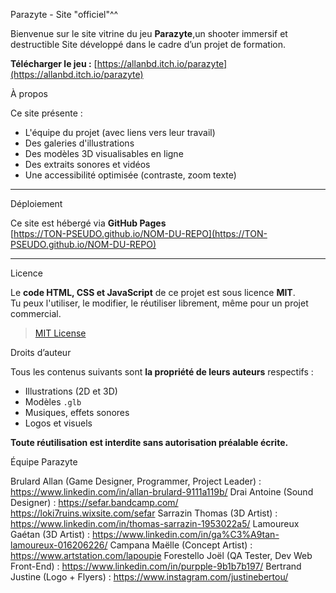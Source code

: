 Parazyte - Site "officiel"^^

Bienvenue sur le site vitrine du jeu **Parazyte**,un shooter immersif et destructible
Site développé dans le cadre d’un projet de formation.

**Télécharger le jeu :** [https://allanbd.itch.io/parazyte](https://allanbd.itch.io/parazyte)

À propos

Ce site présente :
- L'équipe du projet (avec liens vers leur travail)
- Des galeries d'illustrations
- Des modèles 3D visualisables en ligne
- Des extraits sonores et vidéos
- Une accessibilité optimisée (contraste, zoom texte)

---

Déploiement

Ce site est hébergé via **GitHub Pages**  
[https://TON-PSEUDO.github.io/NOM-DU-REPO](https://TON-PSEUDO.github.io/NOM-DU-REPO)

---

Licence

Le **code HTML, CSS et JavaScript** de ce projet est sous licence **MIT**.  
Tu peux l'utiliser, le modifier, le réutiliser librement, même pour un projet commercial.

> [MIT License](LICENSE)



Droits d’auteur

Tous les contenus suivants sont **la propriété de leurs auteurs** respectifs :
- Illustrations (2D et 3D)
- Modèles `.glb`
- Musiques, effets sonores
- Logos et visuels

**Toute réutilisation est interdite sans autorisation préalable écrite.**


 Équipe Parazyte

Brulard Allan (Game Designer, Programmer, Project Leader) : https://www.linkedin.com/in/allan-brulard-9111a119b/
Drai Antoine (Sound Designer) : https://sefar.bandcamp.com/ https://loki7ruins.wixsite.com/sefar
Sarrazin Thomas (3D Artist) : https://www.linkedin.com/in/thomas-sarrazin-1953022a5/
Lamoureux Gaétan (3D Artist) : https://www.linkedin.com/in/ga%C3%A9tan-lamoureux-016206226/
Campana Maëlle (Concept Artist) : https://www.artstation.com/lapoupie
Forestello Joël (QA Tester, Dev Web Front-End) : https://www.linkedin.com/in/purpple-9b1b7b197/
Bertrand Justine (Logo + Flyers) : https://www.instagram.com/justinebertou/







